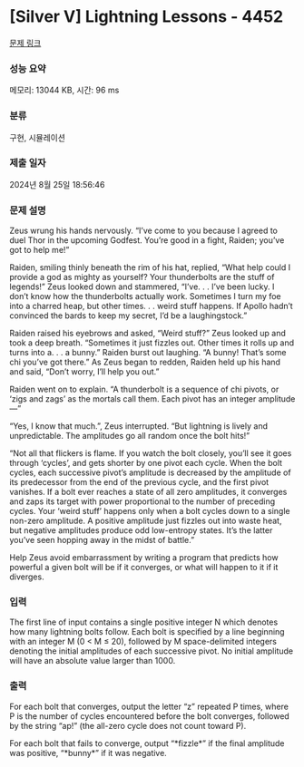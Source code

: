# [Silver V] Lightning Lessons - 4452 

[문제 링크](https://www.acmicpc.net/problem/4452) 

### 성능 요약

메모리: 13044 KB, 시간: 96 ms

### 분류

구현, 시뮬레이션

### 제출 일자

2024년 8월 25일 18:56:46

### 문제 설명

<p>Zeus wrung his hands nervously. “I’ve come to you because I agreed to duel Thor in the upcoming Godfest. You’re good in a fight, Raiden; you’ve got to help me!”</p>

<p>Raiden, smiling thinly beneath the rim of his hat, replied, “What help could I provide a god as mighty as yourself? Your thunderbolts are the stuff of legends!” Zeus looked down and stammered, “I’ve. . . I’ve been lucky. I don’t know how the thunderbolts actually work. Sometimes I turn my foe into a charred heap, but other times. . . weird stuff happens. If Apollo hadn’t convinced the bards to keep my secret, I’d be a laughingstock.”</p>

<p>Raiden raised his eyebrows and asked, “Weird stuff?” Zeus looked up and took a deep breath. “Sometimes it just fizzles out. Other times it rolls up and turns into a. . . a bunny.” Raiden burst out laughing. “A bunny! That’s some chi you’ve got there.” As Zeus began to redden, Raiden held up his hand and said, “Don’t worry, I’ll help you out.”</p>

<p>Raiden went on to explain. “A thunderbolt is a sequence of chi pivots, or ‘zigs and zags’ as the mortals call them. Each pivot has an integer amplitude—”</p>

<p>“Yes, I know that much.”, Zeus interrupted. “But lightning is lively and unpredictable. The amplitudes go all random once the bolt hits!”</p>

<p>“Not all that flickers is flame. If you watch the bolt closely, you’ll see it goes through ‘cycles’, and gets shorter by one pivot each cycle. When the bolt cycles, each successive pivot’s amplitude is decreased by the amplitude of its predecessor from the end of the previous cycle, and the first pivot vanishes. If a bolt ever reaches a state of all zero amplitudes, it converges and zaps its target with power proportional to the number of preceding cycles. Your ‘weird stuff’ happens only when a bolt cycles down to a single non-zero amplitude. A positive amplitude just fizzles out into waste heat, but negative amplitudes produce odd low-entropy states. It’s the latter you’ve seen hopping away in the midst of battle.”</p>

<p>Help Zeus avoid embarrassment by writing a program that predicts how powerful a given bolt will be if it converges, or what will happen to it if it diverges.</p>

### 입력 

 <p>The first line of input contains a single positive integer N which denotes how many lightning bolts follow. Each bolt is specified by a line beginning with an integer M (0 < M ≤ 20), followed by M space-delimited integers denoting the initial amplitudes of each successive pivot. No initial amplitude will have an absolute value larger than 1000.</p>

### 출력 

 <p>For each bolt that converges, output the letter “z” repeated P times, where P is the number of cycles encountered before the bolt converges, followed by the string “ap!” (the all-zero cycle does not count toward P).</p>

<p>For each bolt that fails to converge, output “*fizzle*” if the final amplitude was positive, “*bunny*” if it was negative.</p>

